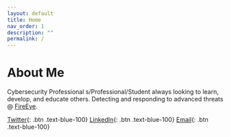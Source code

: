 ```yaml
---
layout: default
title: Home
nav_order: 1
description: ""
permalink: /
---
```


# About Me

Cybersecurity Professional s/Professional/Student always looking to learn, develop, and educate others. Detecting and responding to advanced threats @ [FireEye](https://fireeye.com). 

[Twitter](https://www.twitter.com/rufusmbrown){: .btn .text-blue-100}
[LinkedIn](https://www.linkedin.com/in/rufus-brown/){: .btn .text-blue-100}
[Email](mailto:rbrown9@live.maryville.edu){: .btn .text-blue-100}	

